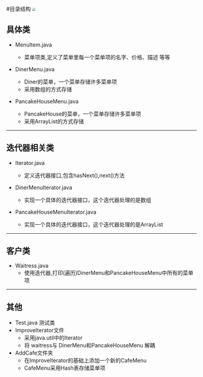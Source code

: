 #目录结构
<img src="https://i.bmp.ovh/imgs/2022/04/10/3def41655a370abf.png" style="zoom: 50%;" />
## 具体类
- MenuItem.java
  - 菜单项类,定义了菜单里每一个菜单项的名字、价格、描述 等等
  
- DinerMenu.java
  - Diner的菜单，一个菜单存储许多菜单项
  - 采用数组的方式存储

- PancakeHouseMenu.java
  - PancakeHouse的菜单，一个菜单存储许多菜单项
  - 采用ArrayList的方式存储

---
## 迭代器相关类
- Iterator.java
  - 定义迭代器接口,包含hasNext(),next()方法

- DinerMenuIterator.java
  - 实现一个具体的迭代器接口，这个迭代器处理的是数组

- PancakeHouseMenuIterator.java
  - 实现一个具体的迭代器接口，这个迭代器处理的是ArrayList

---
## 客户类
- Waitress.java
  - 使用迭代器,打印(遍历)DinerMenu和PancakeHouseMenu中所有的菜单项

---
## 其他
- Test.java 测试类
- ImproveIterator文件
  - 采用java.util中的Iterator
  - 将 waitress与  DinerMenu和PancakeHouseMenu 解耦
- AddCafe文件夹
  - 在ImproveIterator的基础上添加一个新的CafeMenu
  - CafeMenu采用Hash表存储菜单项